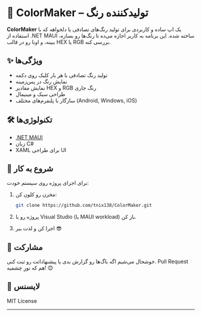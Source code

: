 # 🎨 ColorMaker – تولیدکننده رنگ

**ColorMaker** یک اپ ساده و کاربردی برای تولید رنگ‌های تصادفی یا دلخواهه که با استفاده از .NET MAUI ساخته شده. این برنامه به کاربر اجازه می‌ده تا رنگ‌ها رو بسازه، ببینه، و اونا رو در قالب HEX یا RGB بررسی کنه.

## ✨ ویژگی‌ها

- تولید رنگ تصادفی با هر بار کلیک روی دکمه
- نمایش رنگ در پس‌زمینه
- نمایش مقادیر HEX و RGB رنگ جاری
- طراحی سبک و مینیمال
- سازگار با پلتفرم‌های مختلف (Android, Windows, iOS)

## 🛠 تکنولوژی‌ها

- [.NET MAUI](https://learn.microsoft.com/dotnet/maui/)
- زبان C#
- XAML برای طراحی UI

## 🚀 شروع به کار

برای اجرای پروژه روی سیستم خودت:

1. مخزن رو کلون کن:
   ```bash
   git clone https://github.com/tnix138/ColorMaker.git
   ```

2. پروژه رو با Visual Studio (با MAUI workload) باز کن.

3. اجرا کن و لذت ببر 😎


## 🤝 مشارکت

خوشحال می‌شیم اگه باگ‌ها رو گزارش بدی یا پیشنهاداتت رو ثبت کنی. Pull Request هم که نورِ چشمیه! 😊

## 📄 لایسنس

MIT License

---
